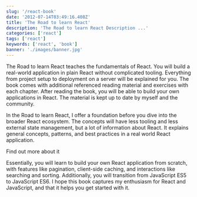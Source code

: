 ```yaml
---
slug: '/react-book'
date: '2012-07-14T03:49:16.408Z'
title: 'The Road to learn React'
description: 'The Road to learn React Description ...'
categories: ['react']
tags: ['react']
keywords: ['react', 'book']
banner: './images/banner.jpg'
---
```


The Road to learn React teaches the fundamentals of React. You will build a real-world application in plain React without complicated tooling. Everything from project setup to deployment on a server will be explained for you. The book comes with additional referenced reading material and exercises with each chapter. After reading the book, you will be able to build your own applications in React. The material is kept up to date by myself and the community.

In the Road to learn React, I offer a foundation before you dive into the broader React ecosystem. The concepts will have less tooling and less external state management, but a lot of information about React. It explains general concepts, patterns, and best practices in a real world React application.

<Link to="https://roadtoreact.com/">Find out more about it</Link>

Essentially, you will learn to build your own React application from scratch, with features like pagination, client-side caching, and interactions like searching and sorting. Additionally, you will transition from JavaScript ES5 to JavaScript ES6. I hope this book captures my enthusiasm for React and JavaScript, and that it helps you get started with it.

